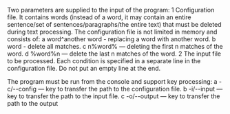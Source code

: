 Two parameters are supplied to the input of the program:
 1 Configuration file. It contains words (instead of a word, it may contain an entire sentence/set of sentences/paragraphs/the entire text) that must be deleted during text processing. The configuration file is not limited in memory and consists of:
a word^another word - replacing a word with another word.
 b word - delete all matches.
 c n%word% — deleting the first n matches of the word.
 d %word%n — delete the last n matches of the word.
 2 The input file to be processed.
Each condition is specified in a separate line in the configuration file. Do not put an empty line at the end.

The program must be run from the console and support key processing:
a -c/--config — key to transfer the path to the configuration file.
b -i/--input — key to transfer the path to the input file.
c -o/--output — key to transfer the path to the output
